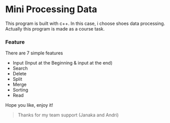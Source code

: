 # Mini Processing Data
This program is built with c++. In this case, i choose shoes data processing. 
Actually this program is made as a course task.

### Feature
There are 7 simple features

- Input (Input at the Beginning & input at the end)
- Search
- Delete
- Split
- Merge
- Sorting
- Read

Hope you like, enjoy it!

> Thanks for my team support (Janaka and Andri)
